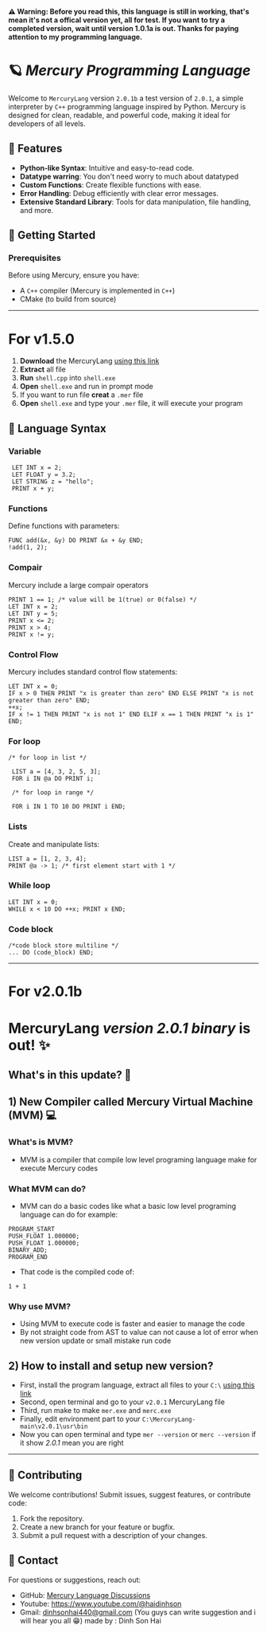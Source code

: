 **⚠️ Warning: Before you read this, this language is still in working, that's mean it's not a offical version yet, all for test. If you want to try a completed version, wait until version 1.0.1a is out. Thanks for paying attention to my programming language.**

# 🪐 *Mercury Programming Language*

Welcome to ```MercuryLang``` version ```2.0.1b``` a test version of ```2.0.1```, a simple interpreter by ```C++``` programming language inspired by Python. Mercury is designed for clean, readable, and powerful code, making it ideal for developers of all levels.

## 🌟 Features

- **Python-like Syntax**: Intuitive and easy-to-read code.
- **Datatype warring**: You don't need worry to much about datatyped
- **Custom Functions**: Create flexible functions with ease.
- **Error Handling**: Debug efficiently with clear error messages.
- **Extensive Standard Library**: Tools for data manipulation, file handling, and more.

## 📒 Getting Started

### Prerequisites

Before using Mercury, ensure you have:

- A ```C++``` compiler (Mercury is implemented in ```C++```)
- CMake (to build from source)
  
-------------------------------------------------------------------------------------------------------------------------------------------
# For v1.5.0
1. **Download** the MercuryLang [using this link](https://github.com/dinhsonhai132/Mercury-Langluage/archive/refs/heads/main.zip)
2. **Extract** all file
3. **Run** ```shell.cpp``` into ```shell.exe```
4. **Open** ```shell.exe``` and run in prompt mode
5. If you want to run file **creat** a ```.mer``` file
6. **Open** ```shell.exe``` and type your ```.mer``` file, it will execute your program
## 🔧 Language Syntax
### Variable
```mercury
 LET INT x = 2;
 LET FLOAT y = 3.2;
 LET STRING z = "hello";
 PRINT x + y;
```
### Functions
 Define functions with parameters:
 ```mercury
FUNC add(&x, &y) DO PRINT &x + &y END;
 !add(1, 2);
```
 ### Compair
 Mercury include a large compair operators
 ```mercury
 PRINT 1 == 1; /* value will be 1(true) or 0(false) */
 LET INT x = 2;
 LET INT y = 5;
 PRINT x <= 2;
 PRINT x > 4;
 PRINT x != y;
 ```
### Control Flow
 Mercury includes standard control flow statements:
 ```mercury
 LET INT x = 0;
 IF x > 0 THEN PRINT "x is greater than zero" END ELSE PRINT "x is not greater than zero" END;
 ++x;
 IF x != 1 THEN PRINT "x is not 1" END ELIF x == 1 THEN PRINT "x is 1" END;
 ```
### For loop
```mercury
/* for loop in list */
 
 LIST a = [4, 3, 2, 5, 3];
 FOR i IN @a DO PRINT i;
 
 /* for loop in range */
 
 FOR i IN 1 TO 10 DO PRINT i END;
 ```
### Lists
 Create and manipulate lists:
 ```mercury
 LIST a = [1, 2, 3, 4];
 PRINT @a -> 1; /* first element start with 1 */
 ```
### While loop
 ```mercury
 LET INT x = 0;
 WHILE x < 10 DO ++x; PRINT x END;
 ```
 ### Code block
 ```mercury
 /*code block store multiline */
 ... DO (code_block) END;
 ```
 -------------------------------------------------------------------------------------------------------------------------------------------
# For v2.0.1b
# MercuryLang *version 2.0.1 binary* is out! ✨
## What's in this update? 👀

## 1) New Compiler called Mercury Virtual Machine (MVM) 💻
### What's is MVM? 
* MVM is a compiler that compile low level programing language make for execute Mercury codes 
### What MVM can do? 
* MVM can do a basic codes like what a basic low level programing language can do for example:
```mercury
PROGRAM_START
PUSH_FLOAT 1.000000;
PUSH_FLOAT 1.000000;
BINARY_ADD;
PROGRAM_END
```
* That code is the compiled code of:
``` mercury
1 + 1
```
### Why use MVM? 
* Using MVM to execute code is faster and easier to manage the code 
* By not straight code from AST to value can not cause a lot of error when new version update or small mistake run code 
## 2) How to install and setup new version?
* First, install the program language, extract all files to your ```C:\``` [using this link](https://github.com/dinhsonhai132/Mercury-Langluage/archive/refs/heads/main.zip)
* Second, open terminal and go to your ```v2.0.1``` MercuryLang file
* Third, run make to make ```mer.exe``` and ```merc.exe```
* Finally, edit environment part to your ```C:\MercuryLang-main\v2.0.1\usr\bin```
* Now you can open terminal and type ```mer --version``` or ```merc --version``` if it show *2.0.1* mean you are right

 -------------------------------------------------------------------------------------------------------------------------------------------
## 🤝 Contributing

We welcome contributions! Submit issues, suggest features, or contribute code:

1. Fork the repository.
2. Create a new branch for your feature or bugfix.
3. Submit a pull request with a description of your changes.

## 🔎 Contact

For questions or suggestions, reach out:

- GitHub: [Mercury Language Discussions](https://github.com/dinhsonhai132/Mercury-Langluage/discussions/1)
- Youtube: https://www.youtube.com/@haidinhson
- Gmail: dinhsonhai440@gmail.com
(You guys can write suggestion and i will hear you all 😁)
made by : Dinh Son Hai
